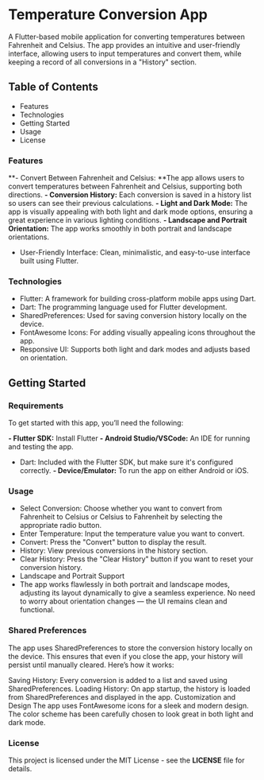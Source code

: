 # Temperature Conversion App
A Flutter-based mobile application for converting temperatures between Fahrenheit and Celsius. The app provides an intuitive and user-friendly interface, allowing users to input temperatures and convert them, while keeping a record of all conversions in a "History" section.

## Table of Contents
- Features
- Technologies
- Getting Started
- Usage
- License

### Features
**- Convert Between Fahrenheit and Celsius: **The app allows users to convert temperatures between Fahrenheit and Celsius, supporting both directions.
**- Conversion History:** Each conversion is saved in a history list so users can see their previous calculations.
**- Light and Dark Mode:** The app is visually appealing with both light and dark mode options, ensuring a great experience in various lighting conditions.
**- Landscape and Portrait Orientation:** The app works smoothly in both portrait and landscape orientations.
- User-Friendly Interface: Clean, minimalistic, and easy-to-use interface built using Flutter.

### Technologies
- Flutter: A framework for building cross-platform mobile apps using Dart.
- Dart: The programming language used for Flutter development.
- SharedPreferences: Used for saving conversion history locally on the device.
- FontAwesome Icons: For adding visually appealing icons throughout the app.
- Responsive UI: Supports both light and dark modes and adjusts based on orientation.

## Getting Started
### Requirements
To get started with this app, you’ll need the following:

**- Flutter SDK:** Install Flutter
**- Android Studio/VSCode:** An IDE for running and testing the app.
- Dart: Included with the Flutter SDK, but make sure it's configured correctly.
**- Device/Emulator:** To run the app on either Android or iOS.

### Usage
- Select Conversion: Choose whether you want to convert from Fahrenheit to Celsius or Celsius to Fahrenheit by selecting the appropriate radio button.
- Enter Temperature: Input the temperature value you want to convert.
- Convert: Press the "Convert" button to display the result.
- History: View previous conversions in the history section.
- Clear History: Press the "Clear History" button if you want to reset your conversion history.
- Landscape and Portrait Support
- The app works flawlessly in both portrait and landscape modes, adjusting its layout dynamically to give a seamless experience. No need to worry about orientation changes — the UI remains clean and functional.

### Shared Preferences
The app uses SharedPreferences to store the conversion history locally on the device. This ensures that even if you close the app, your history will persist until manually cleared. Here’s how it works:

Saving History: Every conversion is added to a list and saved using SharedPreferences.
Loading History: On app startup, the history is loaded from SharedPreferences and displayed in the app.
Customization and Design
The app uses FontAwesome icons for a sleek and modern design. The color scheme has been carefully chosen to look great in both light and dark mode.

### License
This project is licensed under the MIT License - see the **LICENSE** file for details.


